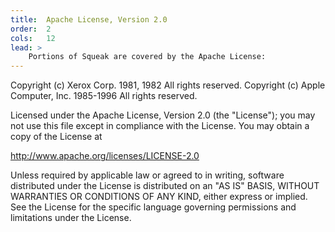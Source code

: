 ```yaml
---
title:  Apache License, Version 2.0
order:  2
cols:   12
lead: >
    Portions of Squeak are covered by the Apache License:
---
```

Copyright (c) Xerox Corp. 1981, 1982 All rights reserved. Copyright (c)
Apple Computer, Inc. 1985-1996 All rights reserved.

Licensed under the Apache License, Version 2.0 (the &quot;License&quot;);
you may not use this file except in compliance with the License. You may
obtain a copy of the License at

<a href="http://www.apache.org/licenses/LICENSE-2.0">
http://www.apache.org/licenses/LICENSE-2.0</a>

Unless required by applicable law or agreed to in writing, software
distributed under the License is distributed on an &quot;AS IS&quot; BASIS,
WITHOUT WARRANTIES OR CONDITIONS OF ANY KIND, either express or implied. See
the License for the specific language governing permissions and limitations
under the License.
